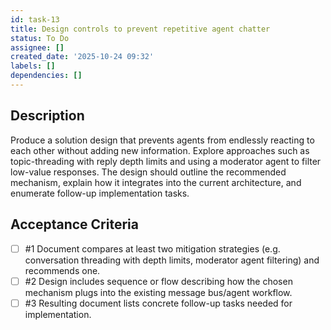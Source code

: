 ```yaml
---
id: task-13
title: Design controls to prevent repetitive agent chatter
status: To Do
assignee: []
created_date: '2025-10-24 09:32'
labels: []
dependencies: []
---
```


## Description

<!-- SECTION:DESCRIPTION:BEGIN -->
Produce a solution design that prevents agents from endlessly reacting to each other without adding new information. Explore approaches such as topic-threading with reply depth limits and using a moderator agent to filter low-value responses. The design should outline the recommended mechanism, explain how it integrates into the current architecture, and enumerate follow-up implementation tasks.
<!-- SECTION:DESCRIPTION:END -->

## Acceptance Criteria
<!-- AC:BEGIN -->
- [ ] #1 Document compares at least two mitigation strategies (e.g. conversation threading with depth limits, moderator agent filtering) and recommends one.
- [ ] #2 Design includes sequence or flow describing how the chosen mechanism plugs into the existing message bus/agent workflow.
- [ ] #3 Resulting document lists concrete follow-up tasks needed for implementation.
<!-- AC:END -->
